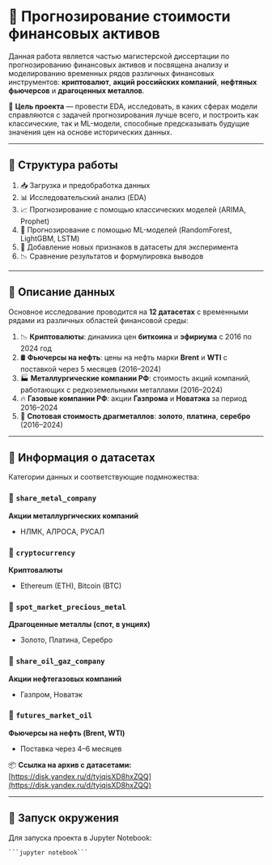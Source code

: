 # 📘 Прогнозирование стоимости финансовых активов

Данная работа является частью магистерской диссертации по прогнозированию финансовых активов и посвящена анализу и моделированию временных рядов различных финансовых инструментов: **криптовалют**, **акций российских компаний**, **нефтяных фьючерсов** и **драгоценных металлов**.

🎯 **Цель проекта** — провести EDA, исследовать, в каких сферах модели справляются с задачей прогнозирования лучше всего, и построить как классические, так и ML-модели, способные предсказывать будущие значения цен на основе исторических данных.

---

## 🧩 Структура работы

1. 📥 Загрузка и предобработка данных  
2. 📊 Исследовательский анализ (EDA)  
3. 📈 Прогнозирование с помощью классических моделей (ARIMA, Prophet)  
4. 🤖 Прогнозирование с помощью ML-моделей (RandomForest, LightGBM, LSTM)  
5. 🧠 Добавление новых признаков в датасеты для эксперимента  
6. 📉 Сравнение результатов и формулировка выводов  

---

## 🔹 Описание данных

Основное исследование проводится на **12 датасетах** с временными рядами из различных областей финансовой среды:

1. 📉 **Криптовалюты**: динамика цен **биткоина** и **эфириума** с 2016 по 2024 год  
2. 🛢 **Фьючерсы на нефть**: цены на нефть марки **Brent** и **WTI** с поставкой через 5 месяцев (2016–2024)  
3. 🏭 **Металлургические компании РФ**: стоимость акций компаний, работающих с редкоземельными металлами (2016–2024)  
4. 🔥 **Газовые компании РФ**: акции **Газпрома** и **Новатэка** за период 2016–2024  
5. 💎 **Спотовая стоимость драгметаллов**: **золото**, **платина**, **серебро** (2016–2024)  

---

## 📁 Информация о датасетах

Категории данных и соответствующие подмножества:

### 🔹 `share_metal_company`  
**Акции металлургических компаний**  
- НЛМК, АЛРОСА, РУСАЛ

### 🔹 `cryptocurrency`  
**Криптовалюты**  
- Ethereum (ETH), Bitcoin (BTC)

### 🔹 `spot_market_precious_metal`  
**Драгоценные металлы (спот, в унциях)**  
- Золото, Платина, Серебро

### 🔹 `share_oil_gaz_company`  
**Акции нефтегазовых компаний**  
- Газпром, Новатэк

### 🔹 `futures_market_oil`  
**Фьючерсы на нефть (Brent, WTI)**  
- Поставка через 4–6 месяцев

📦 **Ссылка на архив с датасетами:**  
[https://disk.yandex.ru/d/tyiqisXD8hxZQQ](https://disk.yandex.ru/d/tyiqisXD8hxZQQ)

---

## 🚀 Запуск окружения

Для запуска проекта в Jupyter Notebook:

```bash
```jupyter notebook```
